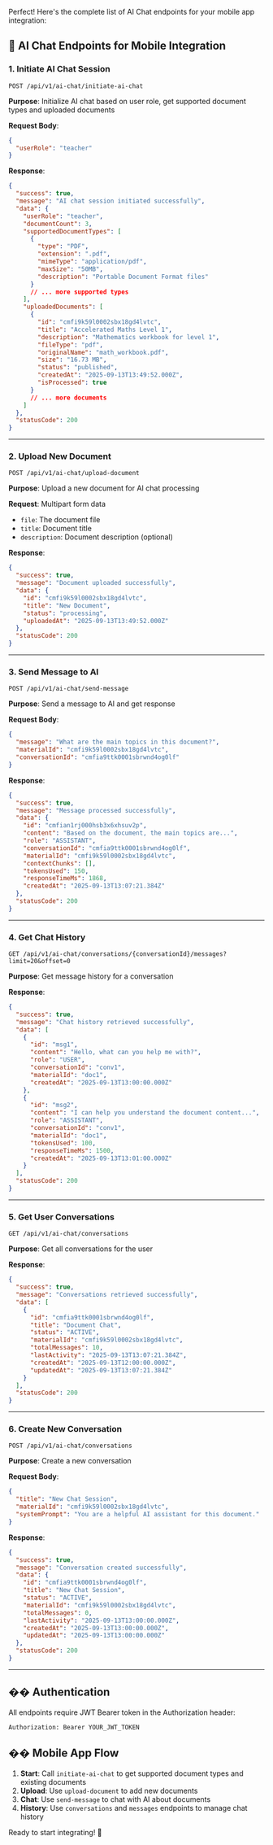Perfect! Here's the complete list of AI Chat endpoints for your mobile app integration:

## 🚀 **AI Chat Endpoints for Mobile Integration**

### **1. Initiate AI Chat Session**
```
POST /api/v1/ai-chat/initiate-ai-chat
```
**Purpose**: Initialize AI chat based on user role, get supported document types and uploaded documents

**Request Body**:
```json
{
  "userRole": "teacher"
}
```

**Response**:
```json
{
  "success": true,
  "message": "AI chat session initiated successfully",
  "data": {
    "userRole": "teacher",
    "documentCount": 3,
    "supportedDocumentTypes": [
      {
        "type": "PDF",
        "extension": ".pdf",
        "mimeType": "application/pdf",
        "maxSize": "50MB",
        "description": "Portable Document Format files"
      }
      // ... more supported types
    ],
    "uploadedDocuments": [
      {
        "id": "cmfi9k59l0002sbx18gd4lvtc",
        "title": "Accelerated Maths Level 1",
        "description": "Mathematics workbook for level 1",
        "fileType": "pdf",
        "originalName": "math_workbook.pdf",
        "size": "16.73 MB",
        "status": "published",
        "createdAt": "2025-09-13T13:49:52.000Z",
        "isProcessed": true
      }
      // ... more documents
    ]
  },
  "statusCode": 200
}
```

---

### **2. Upload New Document**
```
POST /api/v1/ai-chat/upload-document
```
**Purpose**: Upload a new document for AI chat processing

**Request**: Multipart form data
- `file`: The document file
- `title`: Document title
- `description`: Document description (optional)

**Response**:
```json
{
  "success": true,
  "message": "Document uploaded successfully",
  "data": {
    "id": "cmfi9k59l0002sbx18gd4lvtc",
    "title": "New Document",
    "status": "processing",
    "uploadedAt": "2025-09-13T13:49:52.000Z"
  },
  "statusCode": 200
}
```

---

### **3. Send Message to AI**
```
POST /api/v1/ai-chat/send-message
```
**Purpose**: Send a message to AI and get response

**Request Body**:
```json
{
  "message": "What are the main topics in this document?",
  "materialId": "cmfi9k59l0002sbx18gd4lvtc",
  "conversationId": "cmfia9ttk0001sbrwnd4og0lf"
}
```

**Response**:
```json
{
  "success": true,
  "message": "Message processed successfully",
  "data": {
    "id": "cmfian1rj000hsb3x6xhsuv2p",
    "content": "Based on the document, the main topics are...",
    "role": "ASSISTANT",
    "conversationId": "cmfia9ttk0001sbrwnd4og0lf",
    "materialId": "cmfi9k59l0002sbx18gd4lvtc",
    "contextChunks": [],
    "tokensUsed": 150,
    "responseTimeMs": 1868,
    "createdAt": "2025-09-13T13:07:21.384Z"
  },
  "statusCode": 200
}
```

---

### **4. Get Chat History**
```
GET /api/v1/ai-chat/conversations/{conversationId}/messages?limit=20&offset=0
```
**Purpose**: Get message history for a conversation

**Response**:
```json
{
  "success": true,
  "message": "Chat history retrieved successfully",
  "data": [
    {
      "id": "msg1",
      "content": "Hello, what can you help me with?",
      "role": "USER",
      "conversationId": "conv1",
      "materialId": "doc1",
      "createdAt": "2025-09-13T13:00:00.000Z"
    },
    {
      "id": "msg2",
      "content": "I can help you understand the document content...",
      "role": "ASSISTANT",
      "conversationId": "conv1",
      "materialId": "doc1",
      "tokensUsed": 100,
      "responseTimeMs": 1500,
      "createdAt": "2025-09-13T13:01:00.000Z"
    }
  ],
  "statusCode": 200
}
```

---

### **5. Get User Conversations**
```
GET /api/v1/ai-chat/conversations
```
**Purpose**: Get all conversations for the user

**Response**:
```json
{
  "success": true,
  "message": "Conversations retrieved successfully",
  "data": [
    {
      "id": "cmfia9ttk0001sbrwnd4og0lf",
      "title": "Document Chat",
      "status": "ACTIVE",
      "materialId": "cmfi9k59l0002sbx18gd4lvtc",
      "totalMessages": 10,
      "lastActivity": "2025-09-13T13:07:21.384Z",
      "createdAt": "2025-09-13T12:00:00.000Z",
      "updatedAt": "2025-09-13T13:07:21.384Z"
    }
  ],
  "statusCode": 200
}
```

---

### **6. Create New Conversation**
```
POST /api/v1/ai-chat/conversations
```
**Purpose**: Create a new conversation

**Request Body**:
```json
{
  "title": "New Chat Session",
  "materialId": "cmfi9k59l0002sbx18gd4lvtc",
  "systemPrompt": "You are a helpful AI assistant for this document."
}
```

**Response**:
```json
{
  "success": true,
  "message": "Conversation created successfully",
  "data": {
    "id": "cmfia9ttk0001sbrwnd4og0lf",
    "title": "New Chat Session",
    "status": "ACTIVE",
    "materialId": "cmfi9k59l0002sbx18gd4lvtc",
    "totalMessages": 0,
    "lastActivity": "2025-09-13T13:00:00.000Z",
    "createdAt": "2025-09-13T13:00:00.000Z",
    "updatedAt": "2025-09-13T13:00:00.000Z"
  },
  "statusCode": 200
}
```

---

## �� **Authentication**
All endpoints require JWT Bearer token in the Authorization header:
```
Authorization: Bearer YOUR_JWT_TOKEN
```

## �� **Mobile App Flow**
1. **Start**: Call `initiate-ai-chat` to get supported document types and existing documents
2. **Upload**: Use `upload-document` to add new documents
3. **Chat**: Use `send-message` to chat with AI about documents
4. **History**: Use `conversations` and `messages` endpoints to manage chat history

Ready to start integrating! 🚀
